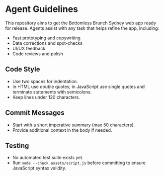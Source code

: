# Agent Guidelines

This repository aims to get the Bottomless Brunch Sydney web app ready for release. Agents assist with any task that helps refine the app, including:

- Fast prototyping and copywriting
- Data corrections and spot-checks
- UI/UX feedback
- Code reviews and polish

## Code Style
- Use two spaces for indentation.
- In HTML use double quotes; in JavaScript use single quotes and terminate statements with semicolons.
- Keep lines under 120 characters.

## Commit Messages
- Start with a short imperative summary (max 50 characters).
- Provide additional context in the body if needed.

## Testing
- No automated test suite exists yet.
- Run `node --check assets/script.js` before committing to ensure JavaScript syntax validity.
